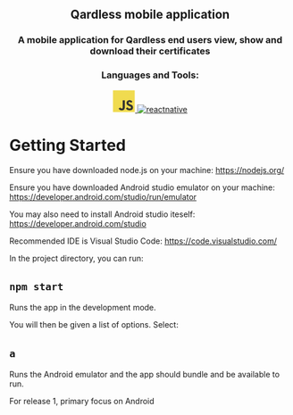 <h2 align="center">Qardless mobile application</h3>

<h3 align="center">A mobile application for Qardless end users view, show and download their certificates</h3>

<h3 align="center">Languages and Tools:</h3>
<p align="center"> <a href="https://developer.mozilla.org/en-US/docs/Web/JavaScript" target="_blank" rel="noreferrer"> <img src="https://raw.githubusercontent.com/devicons/devicon/master/icons/javascript/javascript-original.svg" alt="javascript" width="40" height="40"/> </a><a href="https://reactnative.dev/" target="_blank" rel="noreferrer"> <img src="https://reactnative.dev/img/header_logo.svg" alt="reactnative" width="40" height="40"/> </a> </p>

# Getting Started

Ensure you have downloaded node.js on your machine: https://nodejs.org/

Ensure you have downloaded Android studio emulator on your machine: https://developer.android.com/studio/run/emulator

You may also need to install Android studio iteself: https://developer.android.com/studio

Recommended IDE is Visual Studio Code: https://code.visualstudio.com/

In the project directory, you can run:

## `npm start`

Runs the app in the development mode.

You will then be given a list of options. Select:

## `a`

Runs the Android emulator and the app should bundle and be available to run.

For release 1, primary focus on Android





